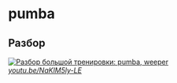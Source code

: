 # pumba

## Разбор

[![Разбор большой тренировки: pumba, weeper](https://img.youtube.com/vi/NaKlM5ly-LE/mqdefault.jpg)](https://www.youtube.com/watch?v=NaKlM5ly-LE)  
*[youtu.be/NaKlM5ly-LE](https://www.youtube.com/watch?v=NaKlM5ly-LE)*
